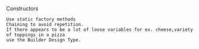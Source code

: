 Constructors
    
    Use static factory methods
    Chaining to avoid repetition.
    If there appears to be a lot of loose variables for ex. cheese,variety of toppings in a pizza
    use the Builder Design Type.